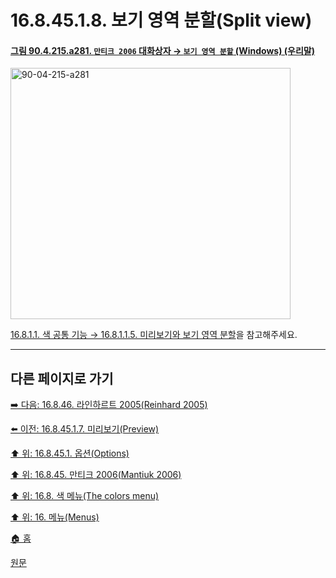 # 16.8.45.1.8. 보기 영역 분할(Split view)

<a id="90-04-215-a281"></a>

#### [그림 90.4.215.a281. `만티크 2006` 대화상자 → `보기 영역 분할` (Windows) (우리말)](./90-04-0215-mantiuk_2006.md#90-04-215-a281)
<img width="448" height="402" alt="90-04-215-a281" src="https://github.com/user-attachments/assets/f15860e8-07cc-492b-80b8-ffb4cfc0d84e" />

[16.8.1.1. 색 공통 기능 → 16.8.1.1.5. 미리보기와 보기 영역 분할](./16-08-01-01-05-preview_n_split_view.md)을 참고해주세요.

***

## 다른 페이지로 가기

[➡️ 다음: 16.8.46. 라인하르트 2005(Reinhard 2005)](./16-08-46-00-reinhard_2005.md)

[⬅️ 이전: 16.8.45.1.7. 미리보기(Preview)](./16-08-45-01-07-preview.md)

[⬆️ 위: 16.8.45.1. 옵션(Options)](./16-08-45-01-00-options.md)

[⬆️ 위: 16.8.45. 만티크 2006(Mantiuk 2006)](./16-08-45-00-mantiuk_2006.md)

[⬆️ 위: 16.8. 색 메뉴(The colors menu)](./16-08-00-the-colors-menu.md)

[⬆️ 위: 16. 메뉴(Menus)](./16-00-menus.md)

[🏠 홈](./00-home.md)

[원문](https://docs.gimp.org/2.10/ko/gimp-filter-mantiuk-2006.html#idm33592)